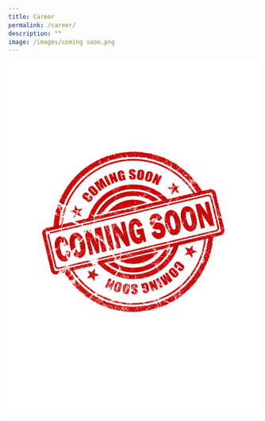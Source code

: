 ```yaml
---
title: Career
permalink: /career/
description: ""
image: /images/coming soon.png
---
```

![](/images/coming%20soon.png)


   

